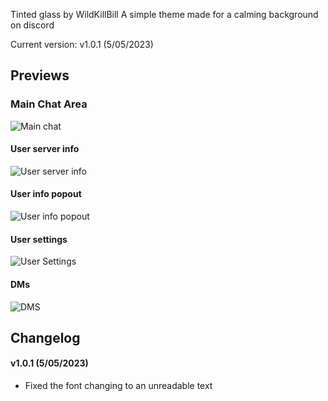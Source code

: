 Tinted glass by WildKillBill
A simple theme made for a calming background on discord
<hv>

Current version: v1.0.1 (5/05/2023)
  
## Previews

### Main Chat Area

![Main chat](https://user-images.githubusercontent.com/128874958/236389372-bf42491b-a5af-4f1b-8e95-9f6f8d067e11.png)

#### User server info

![User server info](https://user-images.githubusercontent.com/128874958/236389384-7ff143be-139a-41e5-aae0-b4bd5ea9bcd1.png)
  
#### User info popout
  
![User info popout](https://user-images.githubusercontent.com/128874958/236389392-98f1d461-88b6-4dad-948c-f520c97546bc.png)
  
#### User settings
  
![User Settings](https://user-images.githubusercontent.com/128874958/236389402-4735dfd7-dda0-4ead-b132-46e639c236fc.png)
  
#### DMs
  
![DMS](https://user-images.githubusercontent.com/128874958/236389413-dad5eb88-9017-4c43-b9c1-f063b5609310.png)
  
## Changelog
  
#### v1.0.1 (5/05/2023)
* Fixed the font changing to an unreadable text
